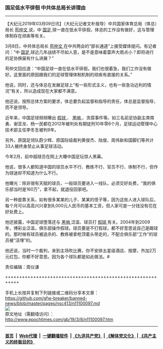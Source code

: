 ### 国足低水平徘徊 中共体总局长讲理由
------------------------

<p>
 【大纪元2019年03月09日讯】（大纪元记者文朴报导）中共国家体育总局（体总）局长
 <a href="http://www.epochtimes.com/gb/tag/%E8%8B%9F%E4%BB%B2%E6%96%87.html">
  苟仲文
 </a>
 说，中
 <a href="http://www.epochtimes.com/gb/tag/%E5%9B%BD%E8%B6%B3.html">
  国足
 </a>
 球一直在低水平徘徊，体总的工作没有做好，这与管理体制存在顽疾等有关。
</p>
<p>
 3月8日，中共体总局长
 <a href="http://www.epochtimes.com/gb/tag/%E8%8B%9F%E4%BB%B2%E6%96%87.html">
  苟仲文
 </a>
 在中共两会的“部长通道”上接受媒体提问。有记者问：“中
 <a href="http://www.epochtimes.com/gb/tag/%E5%9B%BD%E8%B6%B3.html">
  国足
 </a>
 球近几年战绩不尽如人意，是不是意味着雷声大雨点小？即将进行的足协换届有什么进展？”
</p>
<p>
 苟仲文回应道：“中国足球一直在低水平徘徊，我们也很着急，我们工作没有做好。这里面的原因跟我们的足球管理体制机制的顽疾有直接的关系。”
</p>
<p>
 他说，同时，还与体总在发展足球上“有一些形式主义，也有一些急功近利的情况”有关，所以造成现在大家都不满意。
</p>
<p>
 他还说，按照总体方案的要求，体总要负起监督和指导的责任，体总是监督指导，而不是领导。
</p>
<p>
 近年来，中国足球频频曝出
 <a href="http://www.epochtimes.com/gb/tag/%E5%81%87%E7%90%83.html">
  假球
 </a>
 、
 <a href="http://www.epochtimes.com/gb/tag/%E9%BB%91%E5%93%A8.html">
  黑哨
 </a>
 、贪腐事件等。如三名前足协副主席南勇、谢亚龙、杨一民都在2012年被判处有期徒刑10年零6个月，足球运动管理中心技术部主任李冬生被判9年。
</p>
<p>
 另外，原国足领队蔚少辉、原国际级裁判黄俊杰、陆俊、周伟新和国脚们等共计33人被终身禁止从事足球活动。
</p>
<p>
 今年2月，前中超球员在网上大曝中国足坛惊人黑幕。
</p>
<p>
 他说，很多人都知道中国的球员水平不行、教练不行、官员不行、体制不行，但作为球迷却不知道为什么不行。
</p>
<p>
 他曝光：除非很有天赋的球员，一般球员要进入一线队，必须交好处费，“我的俱乐部当时是160万”，拿不起，就退役回家吧。
</p>
<p>
 另一种是靠关系，如有很多某某的儿子、某某的侄子等，因为这些人进入球队后，每个月可以高高兴兴拿到8,000元人民币的基本工资，但人家可是一分钱没有花在好处费上。
</p>
<p>
 他还披露，中国足球堕落还与
 <a href="http://www.epochtimes.com/gb/tag/%E9%BB%91%E5%93%A8.html">
  黑哨
 </a>
 泛滥、球员打
 <a href="http://www.epochtimes.com/gb/tag/%E5%81%87%E7%90%83.html">
  假球
 </a>
 有关。2004年到2009年，博彩业泛滥，俱乐部操作假球。球员要是不打假球，都不好意思说自己是踢球的。那时候有球员被追杀的、教练被拿枪顶着头带走的，不配合俱乐部“工作”的球员被“活埋”的。
</p>
<p>
 他还说，当时一个裁判，来到主场吹比赛，你不安排五星级酒店、按摩，外加2万元红包，你都不好意思。因为各个球队都是如此做法。#
</p>
<p>
 责任编辑：周仪谦
</p>

+++++++++++++++++++++++++++++++++++++++++++++++++++++++++++<br/><br/>
手机上长按并复制下列链接或二维码分享本文章：<br/>
https://github.com/gfw-breaker/banned-news/blob/master/pages/nsc413/n11100097.md <br/>
<a href='https://github.com/gfw-breaker/banned-news/blob/master/pages/nsc413/n11100097.md'><img src='https://github.com/gfw-breaker/banned-news/blob/master/pages/nsc413/n11100097.md.png'/></a> <br/>
原文地址（需翻墙访问）：http://www.epochtimes.com/gb/19/3/8/n11100097.htm


------------------------
#### [首页](https://github.com/gfw-breaker/banned-news/blob/master/README.md) &nbsp;|&nbsp; [Web代理](https://github.com/labour-camp/helloworld) &nbsp;|&nbsp; [一键翻墙软件](https://github.com/gfw-breaker/nogfw/blob/master/README.md) &nbsp;| [《九评共产党》](https://github.com/gfw-breaker/9ping.md/blob/master/README.md#九评之一评共产党是什么) | [《解体党文化》](https://github.com/gfw-breaker/jtdwh.md/blob/master/README.md) | [《共产主义的终极目的》](https://github.com/gfw-breaker/gczydzjmd.md/blob/master/README.md)

